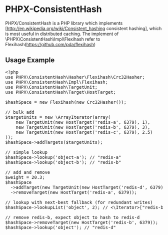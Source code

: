 PHPX-ConsistentHash
===================

PHPX/ConsistentHash is a PHP library which implements [http://en.wikipedia.org/wiki/Consistent_hashing consistent hashing], which is most useful in distributed caching.
The implement of \PHPX\ConsistentHash\Impl\Flexihash refer to Flexihash(https://github.com/pda/flexihash)

Usage Example
-------------

<pre>
&lt;?php
use PHPX\ConsistentHash\Hasher\Flexihash\Crc32Hasher;
use PHPX\ConsistentHash\Impl\Flexihash;
use PHPX\ConsistentHash\TargetUnit;
use PHPX\ConsistentHash\Target\HostTarget;

$hashSpace = new Flexihash(new Crc32Hasher());

// bulk add
$targetUnits = new \ArrayIterator(array(
    new TargetUnit(new HostTarget('redis-a', 6379), 1),
    new TargetUnit(new HostTarget('redis-b', 6379), 3),
    new TargetUnit(new HostTarget('redis-c', 6379), 2.5)
));
$hashSpace->addTargets($targetUnits);

// simple lookup
$hashSpace->lookup('object-a'); // <TargetUnit>"redis-a"
$hashSpace->lookup('object-b'); // <TargetUnit>"redis-b"

// add and remove
$weight = 20.3;
$hashSpace
  ->addTarget(new TargetUnit(new HostTarget('redis-d', 6379), $weight))
  ->removeTarget(new HostTarget('redis-a', 6379));

// lookup with next-best fallback (for redundant writes)
$hashSpace->lookupList('object', 2); // <\Iterator>[<TargetUnit>"redis-b", <TargetUnit>"redis-d"]

// remove redis-b, expect object to hash to redis-d
$hashSpace->removeTarget(new HostTarget('redis-b', 6379));
$hashSpace->lookup('object'); // <TargetUnit>"redis-d"
</pre>